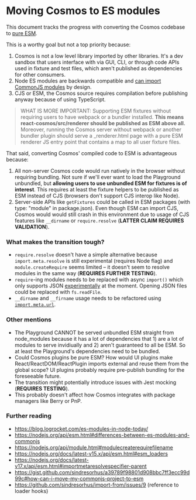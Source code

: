 # Moving Cosmos to ES modules

This document tracks the progress with converting the Cosmos codebase to [pure ESM](https://gist.github.com/sindresorhus/a39789f98801d908bbc7ff3ecc99d99c#how-can-i-move-my-commonjs-project-to-esm).

This is a worthy goal but not a top priority because:

1. Cosmos is not a low level library imported by other libraries. It's a dev sandbox that users interface with via GUI, CLI, or through code APIs used in fixture and test files, which aren't published as dependencies for other consumers.
2. Node ES modules are backwards compatible and [can import CommonJS modules](https://nodejs.org/api/esm.html#interoperability-with-commonjs) by design.
3. CJS or ESM, the Cosmos source requires compilation before publishing anyway because of using TypeScript.

> WHAT IS MORE IMPORTANT: Supporting ESM fixtures without requiring users to have webpack or a bundler installed.
> **This means react-cosmos/src/renderer should be published as ESM above all.**
> Moreover, running the Cosmos server without webpack or another bundler plugin should serve a \_renderer.html page with a pure ESM renderer JS entry point that contains a map to all user fixture files.

That said, converting Cosmos' compiled code to ESM is advantageous because:

1. All non-server Cosmos code would run natively in the browser without requiring bundling. Not sure if we'll ever want to load the Playground unbundled, but **allowing users to use unbundled ESM for fixtures is of interest**. This requires at least the fixture helpers to be published as ESM instead of CJS (browsers don't support CJS interop like Node).
2. Server-side APIs like `getFixtures` could be called in ESM packages (with type: "module" in package.json). Even though ESM can import CJS, Cosmos would would still crash in this environment due to usage of CJS features like `__dirname` or `require.resolve` (**LATTER CLAIM REQUIRES VALIDATION**).

### What makes the transition tough?

- `require.resolve` doesn't have a simple alternative because `import.meta.resolve` is still experimental (requires Node flag) and `module.createRequire` seems limited – it doesn't seem to resolve modules in the same way (**REQUIRES FURTHER TESTING**).
- `require`-ing modules needs to be replaced with async `import()` which only supports JSON [experimentally](https://nodejs.org/docs/latest-v15.x/api/esm.html#esm_no_json_module_loading) at the moment. Opening JSON files could be replaced with `fs.readFile`.
- `__dirname` and `__firname` usage needs to be refactored using [`import.meta.url`](https://nodejs.org/docs/latest-v15.x/api/esm.html#esm_import_meta_url).

### Other mentions

- The Playground CANNOT be served unbundled ESM straight from node_modules because it has a lot of dependencies that 1) are a lot of modules to serve invidiually and 2) aren't guaranteed to all be ESM. So at least the Playground's dependencies need to be bundled.
- Could Cosmos plugins be pure ESM? How would UI plugins make React/ReactDOM/ReactPlugin imports external and reuse them from the global scope? UI plugins probably require pre-publish bundling for the foreseeable future.
- The transition might potentially introduce issues with Jest mocking (**REQUIRES TESTING**).
- This probably doesn't affect how Cosmos integrates with package managers like Berry or PnP.

### Further reading

- https://blog.logrocket.com/es-modules-in-node-today/
- https://nodejs.org/api/esm.html#differences-between-es-modules-and-commonjs
- https://nodejs.org/api/module.html#modulecreaterequirefilename
- https://nodejs.org/docs/latest-v15.x/api/esm.html#esm_loaders
- https://nodejs.org/docs/latest-v17.x/api/esm.html#importmetaresolvespecifier-parent
- https://gist.github.com/sindresorhus/a39789f98801d908bbc7ff3ecc99d99c#how-can-i-move-my-commonjs-project-to-esm
- https://github.com/sindresorhus/import-from/issues/9 (reference to loader hooks)

